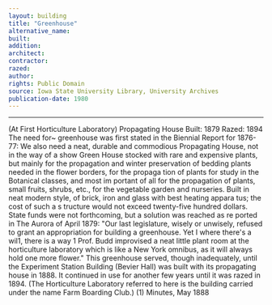```yaml
---
layout: building
title: "Greenhouse"
alternative_name: 
built: 
addition:
architect: 
contractor: 
razed: 
author:
rights: Public Domain
source: Iowa State University Library, University Archives
publication-date: 1980 
---
```

---

(At First Horticulture Laboratory) 
Propagating House 
Built: 1879 Razed: 1894 
The need for~ greenhouse was first stated in the Biennial Report for 1876-77: 
We also need a neat, durable and commodious Propagating House, not in the way of a show Green House stocked with rare and expensive plants, but mainly for the propagation and winter preservation of bedding plants needed in the flower borders, for the propaga tion of plants for study in the Botanical classes, and most im portant of all for the propagation of plants, small fruits, shrubs, etc., for the vegetable garden and nurseries. Built in neat modern style, of brick, iron and glass with best heating appara tus; the cost of such a s tructure would not exceed twenty-five hundred dollars. 
State funds were not forthcoming, but a solution was reached as re ported in The Aurora of April 1879: "Our last legislature, wisely or unwisely, refused to grant an appropriation for building a greenhouse. Yet I where there's a wil1, there is a way 1   Prof. Budd improvised a neat little plant room at the horticulture laboratory which is like a New York omnibus, as it will always hold one more flower." 
This greenhouse served, though inadequately, until the Experiment Station Building (Bevier Hall) was built with its propagating house in 1888. It continued in use for another few years until it was razed in 1894. 
(The Horticulture Laboratory referred to here is the building carried under the name Farm Boarding Club.) 
(1) Minutes, May 1888